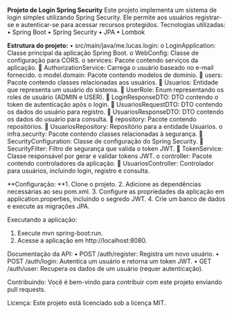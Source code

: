 **Projeto de Login Spring Security**
Este projeto implementa um sistema de login simples utilizando Spring Security. Ele permite aos usuários registrar-se e autenticar-se para acessar recursos protegidos.
Tecnologias utilizadas:
•	Spring Boot
•	Spring Security
•	JPA
•	Lombok

**Estrutura do projeto:**
•	src/main/java/me.lucas.login:
o	LoginApplication: Classe principal da aplicação Spring Boot.
o	WebConfig: Classe de configuração para CORS.
o	services: Pacote contendo serviços da aplicação.
	AuthorizationService: Carrega o usuário baseado no e-mail fornecido.
o	model.domain: Pacote contendo modelos de domínio.
	users: Pacote contendo classes relacionadas aos usuários.
	Usuarios: Entidade que representa um usuário do sistema.
	UserRole: Enum representando os roles de usuário (ADMIN e USER).
	LoginResponseDTO: DTO contendo o token de autenticação após o login.
	UsuariosRequestDTO: DTO contendo os dados do usuário para registro.
	UsuariosResponseDTO: DTO contendo os dados do usuário para consulta.
	repository: Pacote contendo repositórios.
	UsuariosRepository: Repositório para a entidade Usuarios.
o	infra.security: Pacote contendo classes relacionadas à segurança.
	SecurityConfiguration: Classe de configuração do Spring Security.
	SecurityFilter: Filtro de segurança que valida o token JWT.
	TokenService: Classe responsável por gerar e validar tokens JWT.
o	controller: Pacote contendo controladores da aplicação.
	UsuariosController: Controlador para usuários, incluindo login, registro e consulta.


**Configuração:
**1.	Clone o projeto.
2.	Adicione as dependências necessárias ao seu pom.xml.
3.	Configure as propriedades da aplicação em application.properties, incluindo o segredo JWT.
4.	Crie um banco de dados e execute as migrações JPA.
   
Executando a aplicação:
1.	Execute mvn spring-boot:run.
2.	Acesse a aplicação em http://localhost:8080.
   
Documentação da API:
•	POST /auth/register: Registra um novo usuário.
•	POST /auth/login: Autentica um usuário e retorna um token JWT.
•	GET /auth/user: Recupera os dados de um usuário (requer autenticação).

Contribuindo:
Você é bem-vindo para contribuir com este projeto enviando pull requests.

Licença:
Este projeto está licenciado sob a licença MIT.

